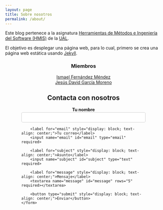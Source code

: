 ```yaml
---
layout: page
title: Sobre nosotros
permalink: /about/
---
```


Este blog pertenece a la asignatura [Herramientas de Métodos e Ingeniería del Software (HMIS)](https://www.ual.es/estudios/grados/presentacion/plandeestudios/asignatura/4015/40153306) de la [UAL](https://www.ual.es/).


El objetivo es desplegar una página web, para lo cual, primero se crea una página web estática usando [Jekyll](https://jekyllrb.com/).

<h3 style="text-align: center"> Miembros </h3>

<ul style="list-style: none; text-align: center; padding: 0;">
  <li><a href="{{site.baseurl}}/members/Ismael">Ismael Fernández Méndez</a></li>
  <li><a href="{{site.baseurl}}/members/Jesus">Jesús David García Moreno</a></li>
</ul>

<h2 style="text-align: center">Contacta con nosotros</h2>

<html lang="es">
<head>
    <meta charset="UTF-8">
    <meta name="viewport" content="width=device-width, initial-scale=1.0">
    <title>Formulario de Contacto</title>
    <style>
        .container {
            width: 100%;
            max-width: 400px;
            margin: 0 auto;
            display: flex;
            flex-direction: column;
            gap: 10px;
        }
        label {
            font-weight: bold;
        }
        input, textarea, button {
            width: 100%;
            padding: 8px;
            border: 1px solid #ccc;
            border-radius: 5px;
        }
        button {
            background-color: #007bff;
            color: white;
            font-size: 16px;
            cursor: pointer;
        }
        button:hover {
            background-color: #0056b3;
        }
    </style>
</head>
<body>

<style>
form {
    display: flex;
    flex-direction: column;
    align-items: center;
}
</style>

<div class="container">
    <form action="https://formspree.io/f/xqapddkw" method="post">
        <label for="name" style="display: block; text-align: center;">Tu nombre</label>
        <input name="name" id="name" type="text" required>

        <label for="email" style="display: block; text-align: center;">Tu correo</label>
        <input name="email" id="email" type="email" required>

        <label for="subject" style="display: block; text-align: center;">Asunto</label>
        <input name="subject" id="subject" type="text" required>

        <label for="message" style="display: block; text-align: center;">Mensaje</label>
        <textarea name="message" id="message" rows="5" required></textarea>

        <button type="submit" style="display: block; text-align: center;">Enviar</button>
    </form>
</div>

</body>
</html>